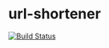# url-shortener

[![Build Status](https://travis-ci.com/qdequippe/url-shortener.svg?branch=master)](https://travis-ci.com/qdequippe/url-shortener)
